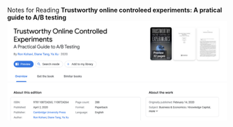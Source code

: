 Notes for Reading **Trustworthy online controleed experiments: A pratical guide to A/B testing**
![image](/img/书封面.png)
